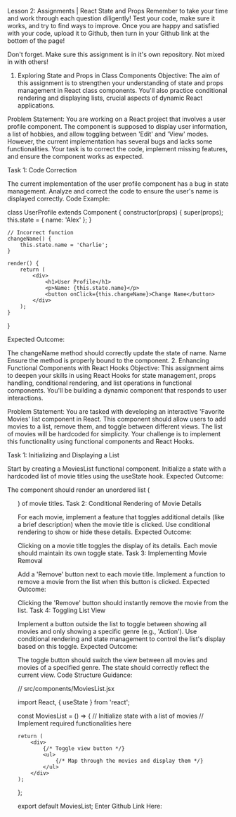 Lesson 2: Assignments | React State and Props
Remember to take your time and work through each question diligently! Test your code, make sure it works, and try to find ways to improve. Once you are happy and satisfied with your code, upload it to Github, then turn in your Github link at the bottom of the page!

Don't forget. Make sure this assignment is in it's own repository. Not mixed in with others!

1. Exploring State and Props in Class Components
Objective: The aim of this assignment is to strengthen your understanding of state and props management in React class components. You'll also practice conditional rendering and displaying lists, crucial aspects of dynamic React applications.

Problem Statement: You are working on a React project that involves a user profile component. The component is supposed to display user information, a list of hobbies, and allow toggling between 'Edit' and 'View' modes. However, the current implementation has several bugs and lacks some functionalities. Your task is to correct the code, implement missing features, and ensure the component works as expected.

Task 1: Code Correction

The current implementation of the user profile component has a bug in state management. Analyze and correct the code to ensure the user's name is displayed correctly.
Code Example:

class UserProfile extends Component {
    constructor(props) {
        super(props);
        this.state = { name: 'Alex' };
    }

    // Incorrect function
    changeName() {
        this.state.name = 'Charlie';
    }

    render() {
        return (
            <div>
                <h1>User Profile</h1>
                <p>Name: {this.state.name}</p>
                <button onClick={this.changeName}>Change Name</button>
            </div>
        );
    }
}


Expected Outcome:

The changeName method should correctly update the state of name.
Name
Ensure the method is properly bound to the component.
2. Enhancing Functional Components with React Hooks
Objective: This assignment aims to deepen your skills in using React Hooks for state management, props handling, conditional rendering, and list operations in functional components. You'll be building a dynamic component that responds to user interactions.

Problem Statement: You are tasked with developing an interactive 'Favorite Movies' list component in React. This component should allow users to add movies to a list, remove them, and toggle between different views. The list of movies will be hardcoded for simplicity. Your challenge is to implement this functionality using functional components and React Hooks.

Task 1: Initializing and Displaying a List

Start by creating a MoviesList functional component.
Initialize a state with a hardcoded list of movie titles using the useState hook.
Expected Outcome:

The component should render an unordered list (<ul>) of movie titles.
Task 2: Conditional Rendering of Movie Details

For each movie, implement a feature that toggles additional details (like a brief description) when the movie title is clicked.
Use conditional rendering to show or hide these details.
Expected Outcome:

Clicking on a movie title toggles the display of its details.
Each movie should maintain its own toggle state.
Task 3: Implementing Movie Removal

Add a 'Remove' button next to each movie title.
Implement a function to remove a movie from the list when this button is clicked.
Expected Outcome:

Clicking the 'Remove' button should instantly remove the movie from the list.
Task 4: Toggling List View

Implement a button outside the list to toggle between showing all movies and only showing a specific genre (e.g., 'Action').
Use conditional rendering and state management to control the list's display based on this toggle.
Expected Outcome:

The toggle button should switch the view between all movies and movies of a specified genre.
The state should correctly reflect the current view.
Code Structure Guidance:

// src/components/MoviesList.jsx

import React, { useState } from 'react';

const MoviesList = () => {
    // Initialize state with a list of movies
    // Implement required functionalities here

    return (
        <div>
            {/* Toggle view button */}
            <ul>
                {/* Map through the movies and display them */}
            </ul>
        </div>
    );
};

export default MoviesList;
Enter Github Link Here: